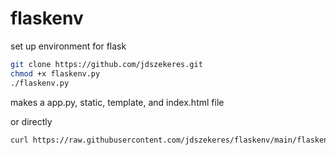# flaskenv
set up environment for flask
```bash
git clone https://github.com/jdszekeres.git
chmod +x flaskenv.py
./flaskenv.py
```
makes a app.py, static, template, and index.html file


or directly
```bash
curl https://raw.githubusercontent.com/jdszekeres/flaskenv/main/flaskenv.py | python
```
